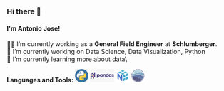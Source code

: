 ### Hi there 👋  
#### I'm Antonio Jose!   

👨‍💻 I’m currently working as a <b>General Field Engineer</b> at <b>Schlumberger</b>.\
🔭 I’m currently working on Data Science, Data Visualization, Python\
🌱 I’m currently learning more about data\ 

**Languages and Tools:**
<code><img height="30" src="Images/python.png"></code> <code><img height="30" src="Images/pandas.png"></code>  <code><img height="30" src="Images/numpy.png"></code> <code><img height="30" src="Images/seaborn.png"></code>
